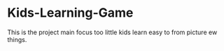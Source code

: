 # Kids-Learning-Game
This is the project main focus too little kids learn easy to from picture ew things. 
